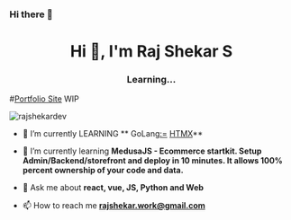 ### Hi there 👋
<h1 align="center">Hi 👋, I'm Raj Shekar S</h1>
<h3 align="center">Learning...</h3>

#[Portfolio Site](https://rajshekar.dev) WIP

<p align="left"> <img src="https://komarev.com/ghpvc/?username=rajshekardev&label=Profile%20views&color=0e75b6&style=flat" alt="rajshekardev" /> </p>

- 🔭 I’m currently LEARNING ** GoLang[:=](https://go.dev/) [HTMX](https://htmx.org/)**

- 🌱 I’m currently learning **MedusaJS - Ecommerce startkit. Setup Admin/Backend/storefront and deploy in 10 minutes. It allows 100% percent ownership of your code and data.**

- 💬 Ask me about **react, vue, JS, Python and Web**

- 📫 How to reach me **rajshekar.work@gmail.com**
